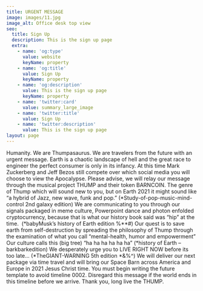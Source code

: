 ```yaml
---
title: URGENT MESSAGE
image: images/11.jpg
image_alt: Office desk top view
seo:
  title: Sign Up
  description: This is the sign up page
  extra:
    - name: 'og:type'
      value: website
      keyName: property
    - name: 'og:title'
      value: Sign Up
      keyName: property
    - name: 'og:description'
      value: This is the sign up page
      keyName: property
    - name: 'twitter:card'
      value: summary_large_image
    - name: 'twitter:title'
      value: Sign Up
    - name: 'twitter:description'
      value: This is the sign up page
layout: page
---
```

Humanity. We are Thumpasaurus. We are travelers from the future with an urgent message. Earth is a chaotic landscape of hell and the great race to engineer the perfect consumer is only in its infancy. At this time Mark Zuckerberg and Jeff Bezos still compete over which social media you will choose to view the Apocalypse. Please advise, we will relay our message through the musical project THUMP and their token BARNCOIN. The genre of Thump which will sound new to you, but on Earth 2021 it might sound like “a hybrid of Jazz, new wave, funk and pop.” (\*Study-of-pop-music-mind-control 2nd galaxy edition) We are communicating to you through our signals packaged in meme culture, Powerpoint dance and photon enfolded cryptocurrency, because that is what our history book said was “hip” at the time.  (\*babyMusk’s history of Earth edition %\*\*#) Our quest is to save earth from self-destruction by spreading the philosophy of Thump through the examination of what you call “mental-health, humor and empowerment” Our culture calls this (big tree) “ha ha ha ha ha ha” (\*history of Earth – barkbarkedition) We desperately urge you to LIVE RIGHT NOW before its too late… (\*TheGIANT-WARNING 5th edition \*&%^) We will deliver our next package via time travel and will bring our Space Barn across America and Europe in 2021 Jesus Christ time. You must begin writing the future template to avoid timeline 0002. Disregard this message if the world ends in this timeline before we arrive. Thank you, long live the THUMP. 



 
